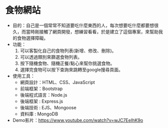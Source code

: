 # 食物網站
* 目的：自己是一個常常不知道要吃什麼東西的人，每次想要吃什麼都要想很久，而當時剛接觸了網頁開發，想練習看看，於是建立了這個專案，來幫助我的食物選擇障礙。
* 功能：
    1. 可以客製化自己的食物列表(新增、修改、刪除)。
    2. 可以透過類別來篩選食物列表。
    3. 按下隨機食物、隨機正餐/點心來幫你挑選食物。
    4. 選擇完食物可以按下查詢來跳轉至google搜尋頁面。
* 使用工具：
  * 網頁設計：HTML、CSS、JavaScript
  * 前端框架：Bootstrap
  * 後端程式語言：Node.js
  * 後端框架 : Express.js
  * 後端技術 : EJS、Mongoose
  * 資料庫 : MongoDB
* Demo影片：<a href="https://www.youtube.com/watch?v=wJC7EeIhK9o">https://www.youtube.com/watch?v=wJC7EeIhK9o</a>
